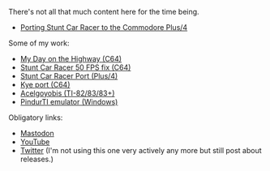 There's not all that much content here for the time being.

* [Porting Stunt Car Racer to the Commodore Plus/4](articles/stunt-car-racer-plus4-port.html)

Some of my work:

* [My Day on the Highway (C64)](https://www.youtube.com/watch?v=cv2FWWNywsA)
* [Stunt Car Racer 50 FPS fix (C64)](https://csdb.dk/release/index.php?id=230122)
* [Stunt Car Racer Port (Plus/4)](https://plus4world.powweb.com/software/Stunt_Car_Racer)
* [Kye port (C64)](https://cobbpg.itch.io/kye-c64)
* [Acelgoyobis (TI-82/83/83+)](https://www.ticalc.org/archives/files/fileinfo/355/35586.html)
* [PindurTI emulator (Windows)](https://github.com/cobbpg/pindurti)

Obligatory links:

* [Mastodon](https://mastodon.gamedev.place/@cobbpg)
* [YouTube](https://www.youtube.com/user/kaviolalainen)
* [Twitter](https://twitter.com/cobbpg) (I'm not using this one very actively any more but still post about releases.)